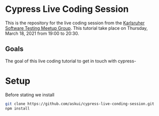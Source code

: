 # Cypress Live Coding Session

This is the repository for the live coding session from the [Karlsruher Software Testing Meetup Group](https://www.meetup.com/de-DE/software-testing-karlsruhe/). This tutorial take place on Thursday, March 18, 2021 from 19:00 to 20:30.

## Goals
The goal of this live coding tutorial to get in touch with cypress-

# Setup

Before stating we install 


```bash
git clone https://github.com/askui/cypress-live-conding-session.git
npm install
```
